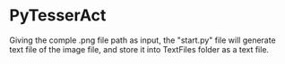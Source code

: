 # PyTesserAct
Giving the comple .png file path as input, the "start.py" file will generate text file of the image file, and store it into TextFiles folder as a text file.
